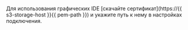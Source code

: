 
Для использования графических IDE [скачайте сертификат](https://{{ s3-storage-host }}{{ pem-path }}) и укажите путь к нему в настройках подключения.

